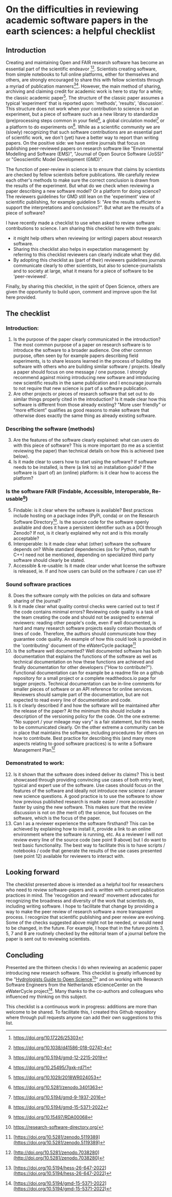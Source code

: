 # On the difficulties in reviewing academic software papers in the earth sciences: a helpful checklist

## Introduction

Creating and maintaining Open and FAIR research software has become an essential part of the scientific endeavor [^1][^2]. Scientists creating software, from simple notebooks to full online platforms, either for themselves and others, are strongly encouraged to share this with fellow scientists through a myriad of publication manners[^3][^4]. However, the main method of sharing, archiving and claiming credit for academic work is here to stay for a while; the classic academic paper[^5]. The structure of the classic paper assumes a typical 'experiment' that is reported upon: 'methods', 'results', 'discussion'. This structure does not work when your contribution to science is not an experiment, but a piece of software such as a new library to standardize (pre)processing steps common in your field[^6], a global circulation model[^7] or a platform to do experiments on[^8]. While as a scientific community we are (slowly) recognizing that such software contributions are an essential part of scientific work, we don't (yet) have a better way to report than writing papers. On the positive side: we have entire journals that focus on publishing peer-reviewed papers on research software like "Environmental Modelling and Software (EMS)", "Journal of Open Source Software (JoSS)" or "Geoscientific Model Development (GMD)".

The function of peer-review in science is to ensure that claims by scientists are checked by fellow scientists before publications. We carefully review each other's methods to make sure the correct conclusion is drawn from the results of the experiment. But what do we check when reviewing a paper describing a new software model? Or a platform for doing science? The reviewers guidelines for GMD still lean on the 'experiment' view of scientific publishing, for example guideline 5: "Are the results sufficient to support the interpretations and conclusions?". But what are the results of a piece of software?

I have recently made a checklist to use when asked to review software contributions to science. I am sharing this checklist here with three goals: 

- it might help others when reviewing (or writing) papers about research software.
- Sharing this checklist also helps in expectation management: by referring to this checklist reviewers can clearly indicate what they did.
- By adopting this checklist as (part of their) reviewers guidelines journals communicate clearly to other scientists, but also to science-journalists and to society at 
large, what it means for a piece of software to be 'peer-reviewed'.

Finally, by sharing this checklist, in the spirit of Open Science, others are given the opportunity to build upon, comment and improve upon the list here provided.

## The checklist

### Introduction:

1. Is the purpose of the paper clearly communicated in the introduction? The most common purpose of a paper on research software is to introduce the software to a broader audience. One other common purpose, often seen by for example papers describing field experiments, is to share lessons learned in the process of building the software with others who are building similar software / projects. Ideally a paper should focus on one message / one purpose. I strongly recommend against mixing introducing new software and introducing new scientific results in the same publication and I encourage journals to not require that new science is part of a software publication.
2. Are other projects or pieces of research software that set out to do similar things properly cited in the introduction? Is it made clear how this software is different from those already existing? "More user friendly" or "more efficient" qualifies as good reasons to make software that otherwise does exactly the same thing as already existing software.

### Describing the software (methods)

3. Are the features of the software clearly explained: what can users do with this piece of software? This is more important (to me as a scientist reviewing the paper) than technical details on how this is achieved (see below).
4. Is it made clear to users how to start using the software? If software needs to be installed, is there (a link to) an installation guide? If the software is (part of) an (online) platform: is it clear how to access the platform?

### Is the software FAIR (Findable, Accessible, Interoperable, Re-usable[^9])

5. Findable: is it clear where the software is available? Best practices include hosting on a package index (PyPi, conda) or on the Research Software Directory[^10]. Is the source code for the software openly available and does it have a persistent identifier such as a DOI through Zenodo? If not, is it clearly explained why not and is this morally acceptable?
6. Interoperable: Is it made clear what (other) software the software depends on? While standard dependencies (os for Python, math for C++) need not be mentioned, depending on 
specialized third party software should clearly be stated.
7. Accessible & re-usable: Is it made clear under what license the software is released, ie. If and how users can build on the software / can use it?

### Sound software practices

8. Does the software comply with the policies on data and software sharing of the journal?
9. Is it made clear what quality control checks were carried out to test if the code contains minimal errors? Reviewing code quality is a task of the team creating the code and should not be assigned to external reviewers: reading other people's code, even if well documented, is hard and many research software projects easily contain thousands of lines of code. Therefore, the authors should communicate how they guarantee code quality. An example of how this could look is provided in the 'contributing' document of the eWaterCycle package[^11]
10. Is the software well documented? Well documented software has both documentation that explains the functions of the software as well as technical documentation on how these functions are achieved and finally documentation for other developers ("How to contribute?"). Functional documentation can for example be a readme file on a github repository for a small project or a complete readthedocs.io page for bigger projects. Technical documentation can be in-line comments for smaller pieces of software or an API reference for online services. Reviewers should sample part of the documentation, but are not expected to read every line of documentation and code.
11. Is it clearly described if and how the software will be maintained after the release of the paper? At the minimum this should include a description of the versioning policy for the code. On the one extreme: "No support / your mileage may vary" is a fair statement, but this needs to be communicated clearly. On the other extreme a community can be in place that maintains the software, including procedures for others on how to contribute. Best practice for describing this (and many more aspects relating to good software practices) is to write a Software Management Plan[^12]

### Demonstrated to work:

12. Is it shown that the software does indeed deliver its claims? This is best showcased through providing convincing use cases of both entry level, typical and expert use of the software. Use cases should focus on the features of the software and ideally not introduce new science / answer new science questions. A good practice is to use the software to show how previous published research is made easier / more accessible / faster by using the new software. This makes sure that the review discussion is not on (the merit of) the science, but focuses on the software, which is the focus of the paper.
13. Can I as a reviewer experience the software firsthand? This can be achieved by explaining how to install it, provide a link to an online environment where the software is running, etc. As a reviewer I will not review every line of the source code (see point 9 above) but I do want to test basic functionality. The best way to facilitate this is to have scripts / notebooks / code that generate the results of the use cases presented (see point 12) available for reviewers to interact with.

## Looking forward

The checklist presented above is intended as a helpful tool for researchers who need to review software-papers and is written with current publication practices in mind. The 'recognition and reward' movement advocates for recognizing the broadness and diversity of the work that scientists do, including writing software. I hope to facilitate that change by providing a way to make the peer review of research software a more transparent process. I recognize that scientific publishing and peer review are evolving. Some of the checks suggested above might not be needed, or would need to be changed, in the future. For example, I hope that in the future points 3, 5, 7 and 8 are routinely checked by the editorial team of a journal before the paper is sent out to reviewing scientists.

## Concluding

Presented are the thirteen checks I do when reviewing an academic paper introducing new research software. This checklist is greatly influenced by the "[Hydrologists Guide to Open Science](https://doi.org/10.5194/hess-26-647-2022)[^13]" and on working with Research Software Engineers from the Netherlands eScienceCenter on the eWaterCycle project[^14]. Many thanks to the co-authors and colleagues who influenced my thinking on this subject.

This checklist is a continuous work in progress: additions are more than welcome to be shared. To facilitate this, I created this Github repository where through pull requests anyone can add their own suggestions to this list.

[^1]: https://doi.org/10.17226/25303

[^2]: https://doi.org/10.1038/d41586-018-02741-4

[^3]: https://doi.org/10.5194/gmd-12-2215-2019

[^4]: https://doi.org/10.25495/7gxk-rd71

[^5]: https://doi.org/10.1029/2018WR024053

[^6]: https://doi.org/10.5281/zenodo.3401363

[^7]: https://doi.org/10.5194/gmd-9-1937-2016

[^8]: https://doi.org/10.5194/gmd-15-5371-2022

[^9]: https://doi.org/10.15497/RDA00068

[^10]: https://research-software-directory.org/

[^11]: [https://doi.org/10.5281/zenodo.5119389](https://doi.org/10.5281/zenodo.5119389)

[^12]: [http://doi.org/10.5281/zenodo.7038280](http://doi.org/10.5281/zenodo.7038280)

[^13]: [https://doi.org/10.5194/hess-26-647-2022](https://doi.org/10.5194/hess-26-647-2022)

[^14]: [https://doi.org/10.5194/gmd-15-5371-2022](https://doi.org/10.5194/gmd-15-5371-2022)
